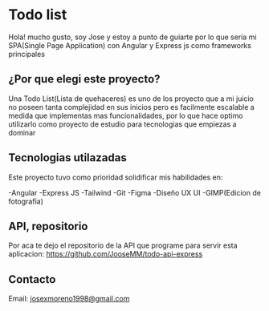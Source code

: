 # Todo list 

Hola! mucho gusto, soy Jose y estoy a punto de guiarte
por lo que seria mi SPA(Single Page Application) con 
Angular y Express js como frameworks principales

## ¿Por que elegi este proyecto?

Una Todo List(Lista de quehaceres) es uno de los proyecto que 
a mi juicio no poseen tanta complejidad en sus inicios
pero es facilmente escalable a medida que implementas mas funcionalidades,
por lo que hace optimo utilizarlo como proyecto de estudio para tecnologias 
que empiezas a dominar

## Tecnologias utilazadas

Este proyecto tuvo como prioridad solidificar mis habilidades en:

-Angular
-Express JS
-Tailwind
-Git
-Figma
-Diseño UX UI
-GIMP(Edicion de  fotografia)

##  API, repositorio

Por aca te dejo el repositorio de la API que programe para servir esta aplicacion:
https://github.com/JooseMM/todo-api-express

## Contacto

Email: josexmoreno1998@gmail.com

